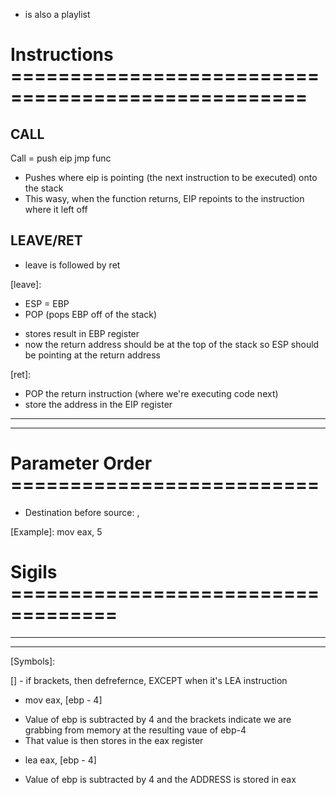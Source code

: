 [x86 Overview]: https://www.youtube.com/watch?v=75gBFiFtAb8&list=PLkf235f24oOnzkiAQPFsQF1hkwbycDxCC
 * is also a playlist


# Instructions ===================================================


## CALL
Call <func>  =   push eip
                  jmp func

* Pushes where eip is pointing (the next instruction to be executed)
  onto the stack
* This wasy, when the function returns, EIP repoints to the instruction
  where it left off

## LEAVE/RET

* leave is followed by ret

[leave]:
 + ESP = EBP
 + POP (pops EBP off of the stack)
  - stores result in EBP register
  - now the return address should be at the top of the stack
    so ESP should be pointing at the return address

[ret]:
 + POP the return instruction (where we're executing code next)
 + store the address in the EIP register

-----------------------------------------------------------------------
-----------------------------------------------------------------------



# Parameter Order ==========================
 + Destination before source: <inst> <dest>, <src>

 [Example]: mov eax, 5


# Sigils ===================================
   
-----------------------------------------------------------------------
-----------------------------------------------------------------------

[Symbols]:

 [] - if brackets, then defrefernce, EXCEPT when it's LEA instruction
  + mov eax, [ebp - 4]
   - Value of ebp is subtracted by 4 and the brackets indicate
     we are grabbing from memory at the resulting vaue of ebp-4
   - That value is then stores in the eax register

  + lea eax, [ebp - 4]
   - Value of ebp is subtracted by 4 and the ADDRESS is stored in eax


